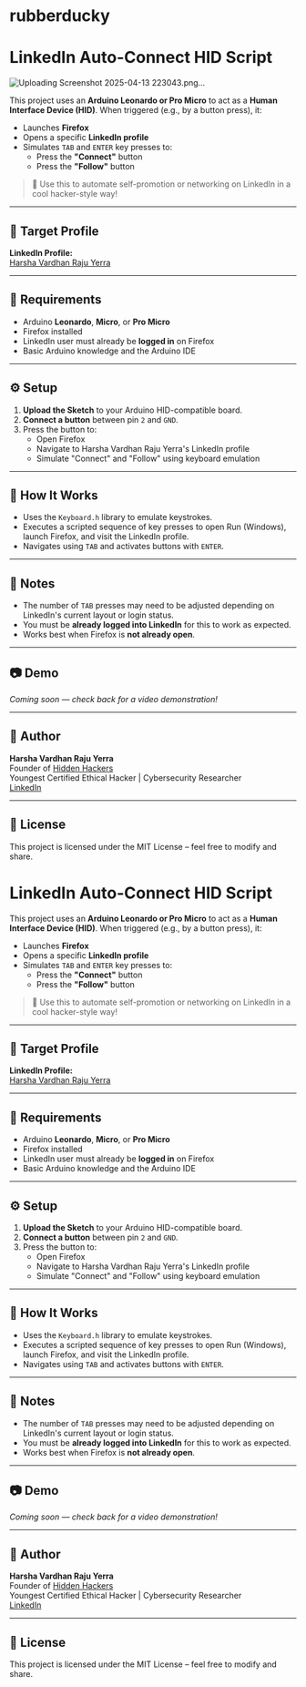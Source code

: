# rubberducky
# LinkedIn Auto-Connect HID Script
![Uploading Screenshot 2025-04-13 223043.png…]()


This project uses an **Arduino Leonardo or Pro Micro** to act as a **Human Interface Device (HID)**. When triggered (e.g., by a button press), it:

- Launches **Firefox**
- Opens a specific **LinkedIn profile**
- Simulates `TAB` and `ENTER` key presses to:
  - Press the **"Connect"** button
  - Press the **"Follow"** button

> 🚀 Use this to automate self-promotion or networking on LinkedIn in a cool hacker-style way!

---

## 👤 Target Profile

**LinkedIn Profile:**  
[Harsha Vardhan Raju Yerra](https://www.linkedin.com/in/harsha-vardhan-raju-2155a9314/)

---

## 🧰 Requirements

- Arduino **Leonardo**, **Micro**, or **Pro Micro**
- Firefox installed
- LinkedIn user must already be **logged in** on Firefox
- Basic Arduino knowledge and the Arduino IDE

---

## ⚙️ Setup

1. **Upload the Sketch** to your Arduino HID-compatible board.
2. **Connect a button** between pin `2` and `GND`.
3. Press the button to:
   - Open Firefox
   - Navigate to Harsha Vardhan Raju Yerra's LinkedIn profile
   - Simulate "Connect" and "Follow" using keyboard emulation

---

## 🧠 How It Works

- Uses the `Keyboard.h` library to emulate keystrokes.
- Executes a scripted sequence of key presses to open Run (Windows), launch Firefox, and visit the LinkedIn profile.
- Navigates using `TAB` and activates buttons with `ENTER`.

---

## 📝 Notes

- The number of `TAB` presses may need to be adjusted depending on LinkedIn's current layout or login status.
- You must be **already logged into LinkedIn** for this to work as expected.
- Works best when Firefox is **not already open**.

---

## 📷 Demo

*Coming soon — check back for a video demonstration!*

---

## 🤖 Author

**Harsha Vardhan Raju Yerra**  
Founder of [Hidden Hackers](https://hiddenhackers.in)  
Youngest Certified Ethical Hacker | Cybersecurity Researcher  
[LinkedIn](https://www.linkedin.com/in/harsha-vardhan-raju-2155a9314/)

---

## 📜 License

This project is licensed under the MIT License – feel free to modify and share.
# LinkedIn Auto-Connect HID Script

This project uses an **Arduino Leonardo or Pro Micro** to act as a **Human Interface Device (HID)**. When triggered (e.g., by a button press), it:

- Launches **Firefox**
- Opens a specific **LinkedIn profile**
- Simulates `TAB` and `ENTER` key presses to:
  - Press the **"Connect"** button
  - Press the **"Follow"** button

> 🚀 Use this to automate self-promotion or networking on LinkedIn in a cool hacker-style way!

---

## 👤 Target Profile

**LinkedIn Profile:**  
[Harsha Vardhan Raju Yerra](https://www.linkedin.com/in/harsha-vardhan-raju-2155a9314/)

---

## 🧰 Requirements

- Arduino **Leonardo**, **Micro**, or **Pro Micro**
- Firefox installed
- LinkedIn user must already be **logged in** on Firefox
- Basic Arduino knowledge and the Arduino IDE

---

## ⚙️ Setup

1. **Upload the Sketch** to your Arduino HID-compatible board.
2. **Connect a button** between pin `2` and `GND`.
3. Press the button to:
   - Open Firefox
   - Navigate to Harsha Vardhan Raju Yerra's LinkedIn profile
   - Simulate "Connect" and "Follow" using keyboard emulation

---

## 🧠 How It Works

- Uses the `Keyboard.h` library to emulate keystrokes.
- Executes a scripted sequence of key presses to open Run (Windows), launch Firefox, and visit the LinkedIn profile.
- Navigates using `TAB` and activates buttons with `ENTER`.

---

## 📝 Notes

- The number of `TAB` presses may need to be adjusted depending on LinkedIn's current layout or login status.
- You must be **already logged into LinkedIn** for this to work as expected.
- Works best when Firefox is **not already open**.

---

## 📷 Demo

*Coming soon — check back for a video demonstration!*

---

## 🤖 Author

**Harsha Vardhan Raju Yerra**  
Founder of [Hidden Hackers](https://hiddenhackers.in)  
Youngest Certified Ethical Hacker | Cybersecurity Researcher  
[LinkedIn](https://www.linkedin.com/in/harsha-vardhan-raju-2155a9314/)

---

## 📜 License

This project is licensed under the MIT License – feel free to modify and share.
